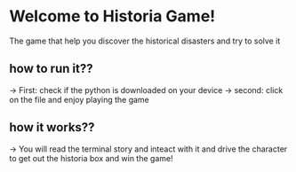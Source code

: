 # Welcome to Historia Game!
The game that help you  discover the historical disasters and try to solve it


## how to run it??
-> First: check if the python is downloaded on your device
-> second: click on the file and enjoy playing the game

## how it works??
-> You will read the terminal story and inteact with it and drive the character to get out the historia box and win the game!
